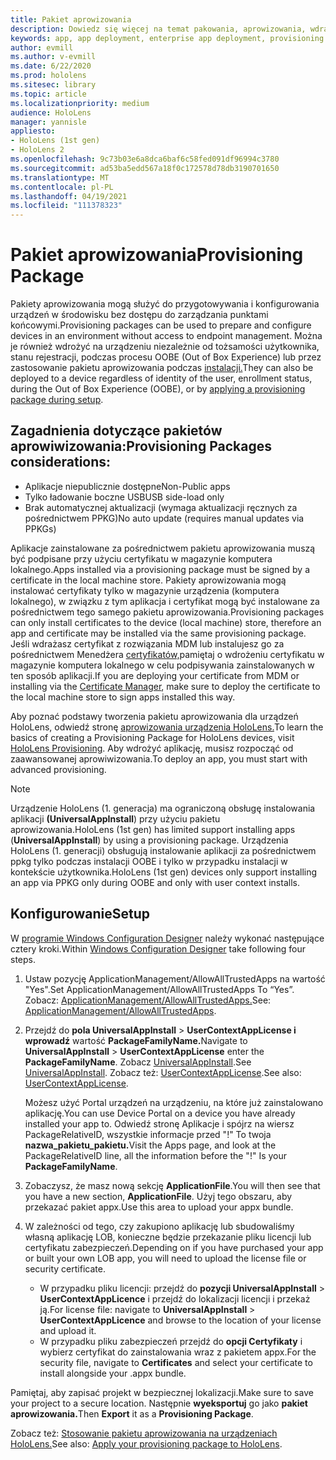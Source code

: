 ```yaml
---
title: Pakiet aprowizowania
description: Dowiedz się więcej na temat pakowania, aprowizowania, wdrażania i wdrażania aplikacji przedsiębiorstwa dla urządzeń HoloLens.
keywords: app, app deployment, enterprise app deployment, provisioning
author: evmill
ms.author: v-evmill
ms.date: 6/22/2020
ms.prod: hololens
ms.sitesec: library
ms.topic: article
ms.localizationpriority: medium
audience: HoloLens
manager: yannisle
appliesto:
- HoloLens (1st gen)
- HoloLens 2
ms.openlocfilehash: 9c73b03e6a8dca6baf6c58fed091df96994c3780
ms.sourcegitcommit: ad53ba5edd567a18f0c172578d78db3190701650
ms.translationtype: MT
ms.contentlocale: pl-PL
ms.lasthandoff: 04/19/2021
ms.locfileid: "111378323"
---
```

# <a name="provisioning-package"></a><span data-ttu-id="2827f-104">Pakiet aprowizowania</span><span class="sxs-lookup"><span data-stu-id="2827f-104">Provisioning Package</span></span>

<span data-ttu-id="2827f-105">Pakiety aprowizowania mogą służyć do przygotowywania i konfigurowania urządzeń w środowisku bez dostępu do zarządzania punktami końcowymi.</span><span class="sxs-lookup"><span data-stu-id="2827f-105">Provisioning packages can be used to prepare and configure devices in an environment without access to endpoint management.</span></span> <span data-ttu-id="2827f-106">Można je również wdrożyć na urządzeniu niezależnie od tożsamości użytkownika, stanu rejestracji, podczas procesu OOBE (Out of Box Experience) lub przez zastosowanie pakietu aprowizowania podczas [instalacji.](https://docs.microsoft.com/hololens/hololens-provisioning##apply-a-provisioning-package-to-hololens-during-setup)</span><span class="sxs-lookup"><span data-stu-id="2827f-106">They can also be deployed to a device regardless of identity of the user, enrollment status, during the Out of Box Experience (OOBE), or by [applying a provisioning package during setup](https://docs.microsoft.com/hololens/hololens-provisioning##apply-a-provisioning-package-to-hololens-during-setup).</span></span>

## <a name="provisioning-packages-considerations"></a><span data-ttu-id="2827f-107">Zagadnienia dotyczące pakietów aprowiwizowania:</span><span class="sxs-lookup"><span data-stu-id="2827f-107">Provisioning Packages considerations:</span></span>

* <span data-ttu-id="2827f-108">Aplikacje niepublicznie dostępne</span><span class="sxs-lookup"><span data-stu-id="2827f-108">Non-Public apps</span></span>
* <span data-ttu-id="2827f-109">Tylko ładowanie boczne USB</span><span class="sxs-lookup"><span data-stu-id="2827f-109">USB side-load only</span></span>
* <span data-ttu-id="2827f-110">Brak automatycznej aktualizacji (wymaga aktualizacji ręcznych za pośrednictwem PPKG)</span><span class="sxs-lookup"><span data-stu-id="2827f-110">No auto update (requires manual updates via PPKGs)</span></span>

<span data-ttu-id="2827f-111">Aplikacje zainstalowane za pośrednictwem pakietu aprowizowania muszą być podpisane przy użyciu certyfikatu w magazynie komputera lokalnego.</span><span class="sxs-lookup"><span data-stu-id="2827f-111">Apps installed via a provisioning package must be signed by a certificate in the local machine store.</span></span> <span data-ttu-id="2827f-112">Pakiety aprowizowania mogą instalować certyfikaty tylko w magazynie urządzenia (komputera lokalnego), w związku z tym aplikacja i certyfikat mogą być instalowane za pośrednictwem tego samego pakietu aprowizowania.</span><span class="sxs-lookup"><span data-stu-id="2827f-112">Provisioning packages can only install certificates to the device (local machine) store, therefore an app and certificate may be installed via the same provisioning package.</span></span> <span data-ttu-id="2827f-113">Jeśli wdrażasz certyfikat z rozwiązania MDM lub instalujesz go za pośrednictwem Menedżera [certyfikatów,](certificate-manager.md)pamiętaj o wdrożeniu certyfikatu w magazynie komputera lokalnego w celu podpisywania zainstalowanych w ten sposób aplikacji.</span><span class="sxs-lookup"><span data-stu-id="2827f-113">If you are deploying your certificate from MDM or installing via the [Certificate Manager](certificate-manager.md), make sure to deploy the certificate to the local machine store to sign apps installed this way.</span></span>

<span data-ttu-id="2827f-114">Aby poznać podstawy tworzenia pakietu aprowizowania dla urządzeń HoloLens, odwiedź stronę [aprowizowania urządzenia HoloLens.](https://docs.microsoft.com/hololens/hololens-provisioning)</span><span class="sxs-lookup"><span data-stu-id="2827f-114">To learn the basics of creating a Provisioning Package for HoloLens devices, visit [HoloLens Provisioning](https://docs.microsoft.com/hololens/hololens-provisioning).</span></span> <span data-ttu-id="2827f-115">Aby wdrożyć aplikację, musisz rozpocząć od zaawansowanej aprowiwizowania.</span><span class="sxs-lookup"><span data-stu-id="2827f-115">To deploy an app, you must start with advanced provisioning.</span></span>

> [!NOTE]
> <span data-ttu-id="2827f-116">Urządzenie HoloLens (1. generacja) ma ograniczoną obsługę instalowania aplikacji **(UniversalAppInstall**) przy użyciu pakietu aprowizowania.</span><span class="sxs-lookup"><span data-stu-id="2827f-116">HoloLens (1st gen) has limited support installing apps (**UniversalAppInstall**) by using a provisioning package.</span></span> <span data-ttu-id="2827f-117">Urządzenia HoloLens (1. generacji) obsługują instalowanie aplikacji za pośrednictwem ppkg tylko podczas instalacji OOBE i tylko w przypadku instalacji w kontekście użytkownika.</span><span class="sxs-lookup"><span data-stu-id="2827f-117">HoloLens (1st gen) devices only support installing an app via PPKG only during OOBE and only with user context installs.</span></span>

## <a name="setup"></a><span data-ttu-id="2827f-118">Konfigurowanie</span><span class="sxs-lookup"><span data-stu-id="2827f-118">Setup</span></span>

<span data-ttu-id="2827f-119">W [programie Windows Configuration Designer](https://www.microsoft.com/store/productId/9NBLGGH4TX22) należy wykonać następujące cztery kroki.</span><span class="sxs-lookup"><span data-stu-id="2827f-119">Within [Windows Configuration Designer](https://www.microsoft.com/store/productId/9NBLGGH4TX22) take following four steps.</span></span>

1. <span data-ttu-id="2827f-120">Ustaw pozycję ApplicationManagement/AllowAllTrustedApps na wartość "Yes".</span><span class="sxs-lookup"><span data-stu-id="2827f-120">Set ApplicationManagement/AllowAllTrustedApps To “Yes”.</span></span> <span data-ttu-id="2827f-121">Zobacz: [ApplicationManagement/AllowAllTrustedApps.](https://docs.microsoft.com/windows/client-management/mdm/policy-csp-applicationmanagement#applicationmanagement-allowalltrustedapps)</span><span class="sxs-lookup"><span data-stu-id="2827f-121">See: [ApplicationManagement/AllowAllTrustedApps](https://docs.microsoft.com/windows/client-management/mdm/policy-csp-applicationmanagement#applicationmanagement-allowalltrustedapps).</span></span>

2. <span data-ttu-id="2827f-122">Przejdź do **pola UniversalAppInstall**  >  **UserContextAppLicense i wprowadź** wartość **PackageFamilyName.**</span><span class="sxs-lookup"><span data-stu-id="2827f-122">Navigate to **UniversalAppInstall** > **UserContextAppLicense** enter the **PackageFamilyName**.</span></span> <span data-ttu-id="2827f-123">Zobacz [UniversalAppInstall](https://docs.microsoft.com/windows/configuration/wcd/wcd-universalappinstall).</span><span class="sxs-lookup"><span data-stu-id="2827f-123">See [UniversalAppInstall](https://docs.microsoft.com/windows/configuration/wcd/wcd-universalappinstall).</span></span> <span data-ttu-id="2827f-124">Zobacz też: [UserContextAppLicense](https://docs.microsoft.com/windows/configuration/wcd/wcd-universalappinstall#usercontextapplicense).</span><span class="sxs-lookup"><span data-stu-id="2827f-124">See also: [UserContextAppLicense](https://docs.microsoft.com/windows/configuration/wcd/wcd-universalappinstall#usercontextapplicense).</span></span>

   <span data-ttu-id="2827f-125">Możesz użyć Portal urządzeń na urządzeniu, na które już zainstalowano aplikację.</span><span class="sxs-lookup"><span data-stu-id="2827f-125">You can use Device Portal on a device you have already installed your app to.</span></span> <span data-ttu-id="2827f-126">Odwiedź stronę Aplikacje i spójrz na wiersz PackageRelativeID, wszystkie informacje przed "!" To twoja **nazwa_pakietu_pakietu.**</span><span class="sxs-lookup"><span data-stu-id="2827f-126">Visit the Apps page, and look at the PackageRelativeID line, all the information before the "!" Is your **PackageFamilyName**.</span></span>

3. <span data-ttu-id="2827f-127">Zobaczysz, że masz nową sekcję **ApplicationFile**.</span><span class="sxs-lookup"><span data-stu-id="2827f-127">You will then see that you have a new section, **ApplicationFile**.</span></span> <span data-ttu-id="2827f-128">Użyj tego obszaru, aby przekazać pakiet appx.</span><span class="sxs-lookup"><span data-stu-id="2827f-128">Use this area to upload your appx bundle.</span></span>

4. <span data-ttu-id="2827f-129">W zależności od tego, czy zakupiono aplikację lub sbudowaliśmy własną aplikację LOB, konieczne będzie przekazanie pliku licencji lub certyfikatu zabezpieczeń.</span><span class="sxs-lookup"><span data-stu-id="2827f-129">Depending on if you have purchased your app or built your own LOB app, you will need to upload the license file or security certificate.</span></span>

    - <span data-ttu-id="2827f-130">W przypadku pliku licencji: przejdź do **pozycji UniversalAppInstall**  >  **UserContextAppLicence** i przejdź do lokalizacji licencji i przekaż ją.</span><span class="sxs-lookup"><span data-stu-id="2827f-130">For license file: navigate to **UniversalAppInstall** > **UserContextAppLicence** and browse to the location of your license and upload it.</span></span>
    - <span data-ttu-id="2827f-131">W przypadku pliku zabezpieczeń przejdź do **opcji Certyfikaty** i wybierz certyfikat do zainstalowania wraz z pakietem appx.</span><span class="sxs-lookup"><span data-stu-id="2827f-131">For the security file, navigate to **Certificates** and select your certificate to install alongside your .appx bundle.</span></span>

<span data-ttu-id="2827f-132">Pamiętaj, aby zapisać projekt w bezpiecznej lokalizacji.</span><span class="sxs-lookup"><span data-stu-id="2827f-132">Make sure to save your project to a secure location.</span></span> <span data-ttu-id="2827f-133">Następnie **wyeksportuj** go jako **pakiet aprowizowania.**</span><span class="sxs-lookup"><span data-stu-id="2827f-133">Then **Export** it as a **Provisioning Package**.</span></span>  

<span data-ttu-id="2827f-134">Zobacz też: [Stosowanie pakietu aprowizowania na urządzeniach HoloLens.](https://docs.microsoft.com/hololens/hololens-provisioning#apply-a-provisioning-package-to-hololens-during-setup)</span><span class="sxs-lookup"><span data-stu-id="2827f-134">See also: [Apply your provisioning package to HoloLens](https://docs.microsoft.com/hololens/hololens-provisioning#apply-a-provisioning-package-to-hololens-during-setup).</span></span>
